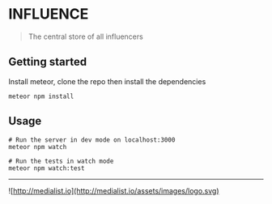 # INFLUENCE

> The central store of all influencers

## Getting started

Install meteor, clone the repo then install the dependencies

```
meteor npm install
```

## Usage

```
# Run the server in dev mode on localhost:3000
meteor npm watch

# Run the tests in watch mode
meteor npm watch:test
```

---

![http://medialist.io](http://medialist.io/assets/images/logo.svg)
